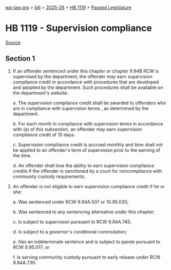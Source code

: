 [wa-law.org](/) > [bill](/bill/) > [2025-26](/bill/2025-26/) > [HB 1119](/bill/2025-26/hb/1119/) > [Passed Legislature](/bill/2025-26/hb/1119/S.PL/)

# HB 1119 - Supervision compliance

[Source](http://lawfilesext.leg.wa.gov/biennium/2025-26/Pdf/Bills/House%20Passed%20Legislature/1119-S.PL.pdf)

## Section 1
1. If an offender sentenced under this chapter or chapter 9.94B RCW is supervised by the department, the offender may earn supervision compliance credit in accordance with procedures that are developed and adopted by the department. Such procedures shall be available on the department's website.

    a. The supervision compliance credit shall be awarded to offenders who are in compliance with supervision terms , as determined by the department.

    b. For each month in compliance with supervision terms in accordance with (a) of this subsection, an offender may earn supervision compliance credit of 10 days.

    c. Supervision compliance credit is accrued monthly and time shall not be applied to an offender's term of supervision prior to the earning of the time.

    d. An offender shall lose the ability to earn supervision compliance credits if the offender is sanctioned by a court for noncompliance with community custody requirements.

2. An offender is not eligible to earn supervision compliance credit if he or she:

    a. Was sentenced under RCW 9.94A.507 or 10.95.030;

    b. Was sentenced to any sentencing alternative under this chapter;

    c. Is subject to supervision pursuant to RCW 9.94A.745;

    d. Is subject to a governor's conditional commutation;

    e. Has an indeterminate sentence and is subject to parole pursuant to RCW 9.95.017; or

    f. Is serving community custody pursuant to early release under RCW 9.94A.730.
